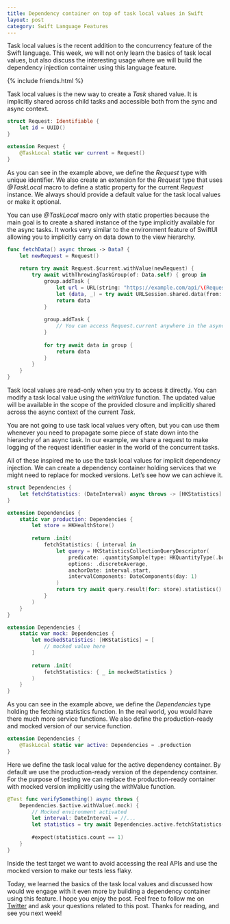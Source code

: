 ```yaml
---
title: Dependency container on top of task local values in Swift
layout: post
category: Swift Language Features
---
```


Task local values is the recent addition to the concurrency feature of the Swift language. This week, we will not only learn the basics of task local values, but also discuss the interesting usage where we will build the dependency injection container using this language feature.

{% include friends.html %}

Task local values is the new way to create a *Task* shared value. It is implicitly shared across child tasks and accessible both from the sync and async context.

```swift
struct Request: Identifiable {
    let id = UUID()
}

extension Request {
    @TaskLocal static var current = Request()
}
```

As you can see in the example above, we define the *Request* type with unique identifier. We also create an extension for the *Request* type that uses *@TaskLocal* macro to define a static property for the current *Request* instance. We always should provide a default value for the task local values or make it optional.

You can use *@TaskLocal* macro only with static properties because the main goal is to create a shared instance of the type implicitly available for the async tasks. It works very similar to the environment feature of SwiftUI allowing you to implicitly carry on data down to the view hierarchy.

```swift
func fetchData() async throws -> Data? {
    let newRequest = Request()
    
    return try await Request.$current.withValue(newRequest) {
        try await withThrowingTaskGroup(of: Data.self) { group in
            group.addTask {
                let url = URL(string: "https://example.com/api/\(Request.current.id.uuidString)")!
                let (data, _) = try await URLSession.shared.data(from: url)
                return data
            }
            
            group.addTask {
                // You can access Request.current anywhere in the async-context
            }
            
            for try await data in group {
                return data
            }
        }
    }
}
```

Task local values are read-only when you try to access it directly. You can modify a task local value using the *withValue* function. The updated value will be available in the scope of the provided closure and implicitly shared across the async context of the current *Task*.

You are not going to use task local values very often, but you can use them whenever you need to propagate some piece of state down into the hierarchy of an async task. In our example, we share a request to make logging of the request identifier easier in the world of the concurrent tasks.

All of these inspired me to use the task local values for implicit dependency injection. We can create a dependency container holding services that we might need to replace for mocked versions. Let’s see how we can achieve it.

```swift
struct Dependencies {
    let fetchStatistics: (DateInterval) async throws -> [HKStatistics]
}

extension Dependencies {
    static var production: Dependencies {
        let store = HKHealthStore()
        
        return .init(
            fetchStatistics: { interval in
                let query = HKStatisticsCollectionQueryDescriptor(
                    predicate: .quantitySample(type: HKQuantityType(.bodyMass)),
                    options: .discreteAverage,
                    anchorDate: interval.start,
                    intervalComponents: DateComponents(day: 1)
                )
                return try await query.result(for: store).statistics()
            }
        )
    }
}

extension Dependencies {
    static var mock: Dependencies {
        let mockedStatistics: [HKStatistics] = [
            // mocked value here
        ]
        
        return .init(
            fetchStatistics: { _ in mockedStatistics }
        )
    }
}
```

As you can see in the example above, we define the *Dependencies* type holding the fetching statistics function. In the real world, you would have there much more service functions. We also define the production-ready and mocked version of our service function.

```swift
extension Dependencies {
    @TaskLocal static var active: Dependencies = .production
}
```

Here we define the task local value for the active dependency container. By default we use the production-ready version of the dependency container. For the purpose of testing we can replace the production-ready container with mocked version implicitly using the withValue function.

```swift
@Test func verifySomething() async throws {
    Dependencies.$active.withValue(.mock) {
        // Mocked environment activated
        let interval: DateInterval = //...
        let statistics = try await Dependencies.active.fetchStatistics(interval)
        
        #expect(statistics.count == 1)
    }
}
```

Inside the test target we want to avoid accessing the real APIs and use the mocked version to make our tests less flaky.

Today, we learned the basics of the task local values and discussed how would we engage with it even more by building a dependency container using this feature. I hope you enjoy the post. Feel free to follow me on [Twitter](https://twitter.com/mecid) and ask your questions related to this post. Thanks for reading, and see you next week!
